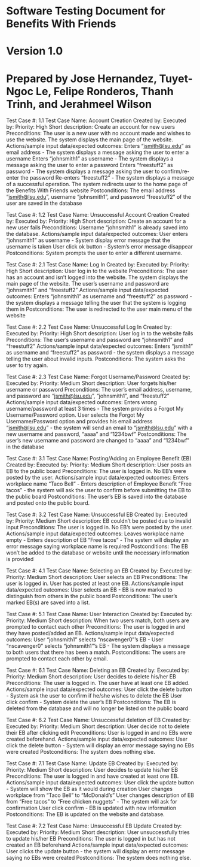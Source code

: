 # Software Testing Document for Benefits With Friends
# Version 1.0
# Prepared by Jose Hernandez, Tuyet-Ngoc Le, Felipe Ronderos, Thanh Trinh, and Jerahmeel Wilson

Test Case #: 1.1
Test Case Name: Account Creation
Created by:
Executed by:
Priority: High
Short description: Create an account for new users
Preconditions: The user is a new user with no account made and wishes to use the website. The system displays the main page of the website.
Actions/sample input data/expected outcomes:
Enters “jsmith@lsu.edu” as email address - The system displays a message asking the user to enter a username
Enters “johnsmith1” as username - The system displays a message asking the user to enter a password
Enters “freestuff2” as password - The system displays a message asking the user to confirm/re-enter the password
Re-enters “freestuff2” - The system displays a message of a successful operation. The system redirects user to the home page of the Benefits With Friends website
Postconditions: The email address “jsmith@lsu.edu”, username “johnsmith1”, and password “freestuff2” of the user are saved in the database


Test Case #: 1.2
Test Case Name: Unsuccessful Account Creation
Created by:
Executed by:
Priority: High
Short description: Create an account for a new user fails
Preconditions: Username “johnsmith1” is already saved into the database.
Actions/sample input data/expected outcomes: 
User enters “johnsmith1” as username - System display error message that the username is taken
User click ok button - System’s error message disappear
Postconditions: System prompts the user to enter a different username.


Test Case #: 2.1
Test Case Name: Log In
Created by:
Executed by:
Priority: High
Short description: User log in to the website
Preconditions: The user has an account and isn’t logged into the website. The system displays the main page of the website. The user’s username and password are “johnsmith1” and “freestuff2”
Actions/sample input data/expected outcomes:
Enters “johnsmith1” as username and “freestuff2” as password - the system displays a message telling the user that the system is logging them in
Postconditions: The user is redirected to the user main menu of the website


Test Case #: 2.2
Test Case Name: Unsuccessful Log In
Created by:
Executed by:
Priority: High
Short description: User log in to the website fails
Preconditions: The user’s username and password are “johnsmith1” and “freestuff2”
Actions/sample input data/expected outcomes:
Enters “jsmith1” as username and “freestuff2” as password - the system displays a message telling the user about invalid inputs.
Postconditions: The system asks the user to try again.


Test Case #: 2.3
Test Case Name: Forgot Username/Password
Created by:
Executed by:
Priority: Medium
Short description: User forgets his/her username or password
Preconditions: The user’s email address, username, and password are “jsmith@lsu.edu”, “johnsmith1”, and “freestuff2”
Actions/sample input data/expected outcomes:
Enters wrong username/password at least 3 times - The system provides a Forgot My Username/Password option.
User selects the Forgot My Username/Password option and provides his email address “jsmith@lsu.edu” - the system will send an email to “jsmith@lsu.edu” with a new username and password, “aaaa” and “1234bwf”
Postconditions: The user’s new username and password are changed to “aaaa” and “1234bwf” in the database


Test Case #: 3.1
Test Case Name: Posting/Adding an Employee Benefit (EB)
Created by:
Executed by:
Priority: Medium
Short description: User posts an EB to the public board
Preconditions: The user is logged in. No EB’s were posted by the user.
Actions/sample input data/expected outcomes:
Enters workplace name “Taco Bell” - 
Enters description of Employee Benefit “Free tacos” - the system will ask the user to confirm before submitting the EB to the public board
Postconditions: The user’s EB is saved into the database and posted onto the public board.


Test Case #: 3.2
Test Case Name: Unsuccessful EB
Created by:
Executed by:
Priority: Medium
Short description: EB couldn’t be posted due to invalid input
Preconditions: The user is logged in. No EB’s were posted by the user.
Actions/sample input data/expected outcomes:
Leaves workplace name empty -
Enters description of EB “Free tacos” - The system will display an error message saying workplace name is required
Postconditions: The EB won’t be added to the database or website until the necessary information is provided


Test Case #: 4.1
Test Case Name: Selecting an EB
Created by:
Executed by:
Priority: Medium
Short description: User selects an EB
Preconditions: The user is logged in. User has posted at least one EB.
Actions/sample input data/expected outcomes:
User selects an EB - EB is now marked to distinguish from others in the public board
Postconditions: The user’s marked EB(s) are saved into a list.


Test Case #: 5.1
Test Case Name: User Interaction
Created by:
Executed by:
Priority: Medium
Short description: When two users match, both users are prompted to contact each other
Preconditions: The user is logged in and they have posted/added an EB. 
Actions/sample input data/expected outcomes:
User “johnsmith1” selects “nscavenger0”’s EB -
User “nscavenger0” selects “johnsmith1”’s EB - The system displays a message to both users that there has been a match.
Postconditions: The users are prompted to contact each other by email.


Test Case #: 6.1
Test Case Name: Deleting an EB
Created by:
Executed by:
Priority: Medium
Short description: User decides to delete his/her EB
Preconditions: The user is logged in. The user have at least one EB added.
Actions/sample input data/expected outcomes:
User click the delete button - System ask the user to confirm if he/she wishes to delete the EB
User click confirm - System delete the user’s EB
Postconditions: The EB is deleted from the database and will no longer be listed on the public board


Test Case #: 6.2
Test Case Name: Unsuccessful deletion of EB
Created by:
Executed by:
Priority: Medium
Short description: User decide not to delete their EB after clicking edit
Preconditions: User is logged in and no EBs were created beforehand.
Actions/sample input data/expected outcomes:
User click the delete button - System will display an error message saying no EBs were created
Postconditions: The system does nothing else.


Test Case #: 7.1
Test Case Name: Update EB
Created by:
Executed by:
Priority: Medium
Short description: User decides to update his/her EB
Preconditions: The user is logged in and have created at least one EB.
Actions/sample input data/expected outcomes:
User click the update button - System will show the EB as it would during creation
User changes workplace from “Taco Bell” to “McDonald’s”
User changes description of EB from “Free tacos” to “Free chicken nuggets” - The system will ask for confirmation
User click confirm - EB is updated with new information
Postconditions: The EB is updated on the website and database.


Test Case #: 7.2
Test Case Name: Unsuccessful EB Update
Created by:
Executed by:
Priority: Medium
Short description: User unsuccessfully tries to update his/her EB
Preconditions: The user is logged in but has not created an EB beforehand
Actions/sample input data/expected outcomes:
User clicks the update button - the system will display an error message saying no EBs were created
Postconditions: The system does nothing else.


